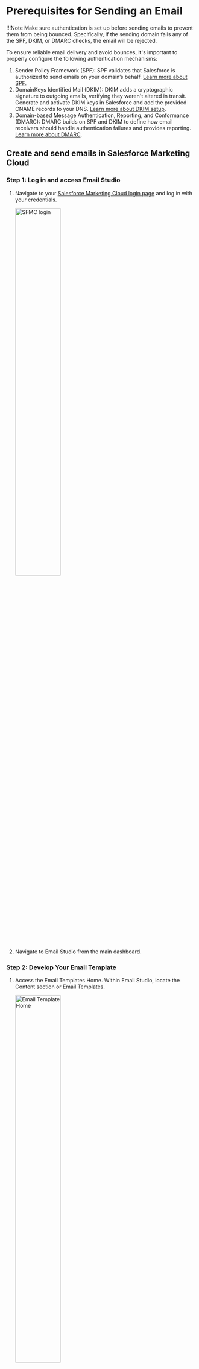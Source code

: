 # Prerequisites for Sending an Email

!!!Note
    Make sure authentication is set up before sending emails to prevent them from being bounced. Specifically, if the sending domain fails any of the SPF, DKIM, or DMARC checks, the email will be rejected.

To ensure reliable email delivery and avoid bounces, it's important to properly configure the following authentication mechanisms:

1. Sender Policy Framework (SPF): SPF validates that Salesforce is authorized to send emails on your domain’s behalf. [Learn more about SPF](https://help.salesforce.com/s/articleView?id=emailadmin_spf_overview.htm&type=5).
2. DomainKeys Identified Mail (DKIM): DKIM adds a cryptographic signature to outgoing emails, verifying they weren't altered in transit. Generate and activate DKIM keys in Salesforce and add the provided CNAME records to your DNS. [Learn more about DKIM setup](https://help.salesforce.com/s/articleView?id=sf.emailadmin_setup_dkim_key.htm&type=5).
3. Domain-based Message Authentication, Reporting, and Conformance (DMARC): DMARC builds on SPF and DKIM to define how email receivers should handle authentication failures and provides reporting. [Learn more about DMARC](https://help.salesforce.com/s/articleView?id=sf.emailadmin_dmarc.htm&type=5).

## Create and send emails in Salesforce Marketing Cloud

### Step 1: Log in and access Email Studio

1. Navigate to your [Salesforce Marketing Cloud login page](https://mc.exacttarget.com/cloud/login.html) and log in with your credentials.

   <img src="{{base_path}}/assets/img/integrate/connectors/sfmc/sfmc-login.png" title="SFMC login" width="50%" alt="SFMC login"/>

2. Navigate to Email Studio from the main dashboard.

### Step 2: Develop Your Email Template

1. Access the Email Templates Home. Within Email Studio, locate the Content section or Email Templates.

   <img src="{{base_path}}/assets/img/integrate/connectors/sfmc/email-template-home.png" title="Email Template Home" width="50%" alt="Email Template Home"/>

2. Click **New Email Template**, fill in the required details, and save.

   <img src="{{base_path}}/assets/img/integrate/connectors/sfmc/email-template-new.png" title="New Email Template" width="100%" alt="New Email Template"/>

3. Open the template details page and click **Edit in Builder** From there, you can modify the HTML, paste an existing template, or choose from their available templates. I have also added a custom HTML template, which you can find [here](https://github.com/wso2-extensions/mi-connector-salesforcemarketingcloud/blob/main/docs/email_template.html).

   <img src="{{base_path}}/assets/img/integrate/connectors/sfmc/email-template-edit.png" title="Edit Email Template" width="100%" alt="Edit Email Template"/>

5. Save your changes and return to the Email Templates home. This template can now be used in subsequent email sends.

### Step 3: Create the Email Message in Content Builder

1. From Email Studio, click on **Content**.
2. Choose **Create** and select your preferred email type (Template Based, HTML Paste, or Text Only).

   <img src="{{base_path}}/assets/img/integrate/connectors/sfmc/create-email.png" title="Create Email" width="100%" alt="Create Email"/>

3. Enter the necessary details such as the email subject, preheader, and other required fields.
4. Construct the email content according to the chosen format.

    <img src="{{base_path}}/assets/img/integrate/connectors/sfmc/email-content.png" title="Email Content" width="100%" alt="Email Content"/>

5. Use the preview features (desktop, mobile, HTML, and plain text) to verify the email’s appearance.
6. Save your email draft when satisfied.

### Step 4 Configure a Sender Profile

1. In Email Studio, click the **Admin** tab (or use the Email drop-down to find **Admin**).
2. Find the **Sender Profiles** option in the left-hand menu.

    <img src="{{base_path}}/assets/img/integrate/connectors/sfmc/sender-profiles.png" title="Sender Profiles" width="30%" alt="Sender Profiles"/>

3. Click **Create** to make a new profile or select an existing profile to update.

    <img src="{{base_path}}/assets/img/integrate/connectors/sfmc/new-profile.png" title="New Profile" width="100%" alt="New Profile"/>

4. Provide a **From Name** and a verified **From Email Address** that is authorized in your Salesforce Marketing Cloud account.
5. Confirm and save your sender profile.

### Step 5: Set Up a Delivery Profile

1. Provide a reply-to email address.
2. Configure additional settings such as headers, footers, and tracking options as needed.

<img src="{{base_path}}/assets/img/integrate/connectors/sfmc/delivery-profile.png" title="Delivery Profile" width="100%" alt="Delivery Profile"/>

### Step 6: Create a Send-Classification

1. Combine your sender profile and delivery profile in a send-classification.
2. Choose whether your send is Commercial or Transactional.

<img src="{{base_path}}/assets/img/integrate/connectors/sfmc/send-classification.png" title="Send Classification" width="100%" alt="Send Classification"/>

### Step 7: Build the Email Send Definition

1. Attach your email template/message, send classification, and target audience.
2. Define scheduling options or decide on an immediate send.

> Note: You can use the WSO2 Micro Integrator (MI) "Create Email Send Definition" operation to programmatically create the send-definition.

### Step 8: Test Your Email

1. Use Email Studio’s preview features to ensure the email renders correctly across different devices and email clients.

<img src="{{base_path}}/assets/img/integrate/connectors/sfmc/send-test-email.png" title="Send Test Email" width="100%" alt="Send Test Email"/>

2. Send a test email to a small group to validate the sender profile, delivery profile, send classification, and overall email formatting.

### Step 9: Execute the Full Send

After a successful test send and verification of all settings, proceed with the full email send to your entire target audience.

> Note: You can use the WSO2 Micro Integrator (MI) "Send Email Message" operation to programmatically trigger the full email send.
